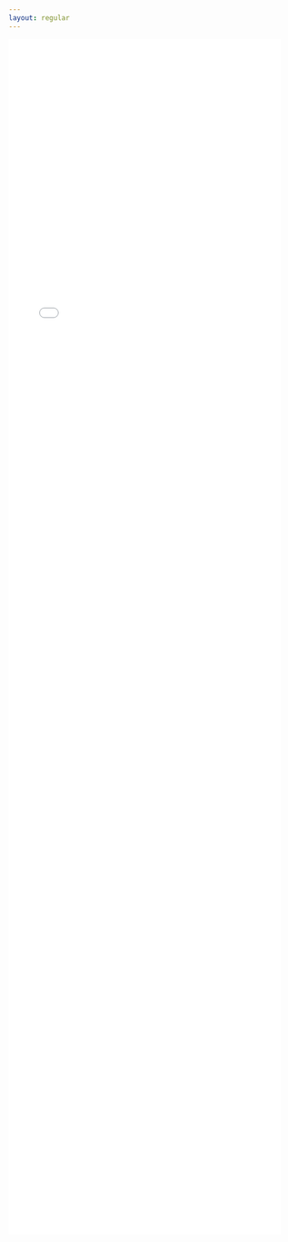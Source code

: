 ```yaml
---
layout: regular
---
```





<embed src="CV_Karn,A.pdf" width="900px" height="2100px" style="max-width:95%" />




